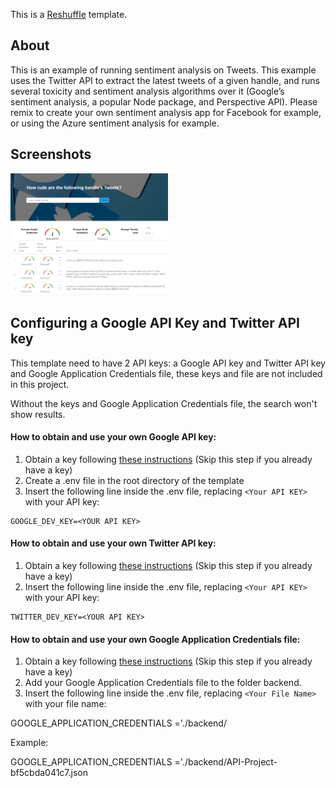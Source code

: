 This is a [Reshuffle](https://reshuffle.com/) template.

## About

This is an example of running sentiment analysis on Tweets. This example uses the Twitter API to extract the latest tweets of a given handle, and runs several toxicity and sentiment analysis algorithms over it (Google’s sentiment analysis, a popular Node package, and Perspective API). Please remix to create your own sentiment analysis app for Facebook for example, or using the Azure sentiment analysis for example.

## Screenshots

<img src="./app-screen.png" width='50%' >

## Configuring a Google API Key and Twitter API key

This template need to have 2 API keys: a Google API key and Twitter API key and Google Application Credentials file, these keys and file are not included in this project.

Without the keys and Google Application Credentials file, the search won't show results.

#### How to obtain and use your own Google API key:

1. Obtain a key following [these instructions](https://github.com/conversationai/perspectiveapi/tree/master/1-get-started) (Skip this step if you already have a key)
2. Create a .env file in the root directory of the template
3. Insert the following line inside the .env file, replacing `<Your API KEY>` with your API key:

```
GOOGLE_DEV_KEY=<YOUR API KEY>
```

#### How to obtain and use your own Twitter API key:

1. Obtain a key following [these instructions](https://developer.twitter.com/en/docs/basics/authentication/guides/bearer-tokens) (Skip this step if you already have a key)
2. Insert the following line inside the .env file, replacing `<Your API KEY>` with your API key:

```
TWITTER_DEV_KEY=<YOUR API KEY>
```

#### How to obtain and use your own Google Application Credentials file:

1. Obtain a key following [these instructions](https://cloud.google.com/natural-language/docs/quickstart-client-libraries#client-libraries-install-nodejs) (Skip this step if you already have a key)
2. Add your Google Application Credentials file to the folder backend.
3. Insert the following line inside the .env file, replacing `<Your File Name>` with your file name:

GOOGLE_APPLICATION_CREDENTIALS ='./backend/<Your File Name>

Example:

GOOGLE_APPLICATION_CREDENTIALS ='./backend/API-Project-bf5cbda041c7.json
